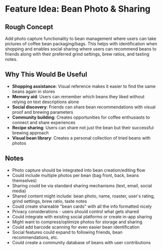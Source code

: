 # Feature Idea: Bean Photo & Sharing

## Rough Concept
Add photo capture functionality to bean management where users can take pictures of coffee bean packaging/bags. This helps with identification when shopping and enables social sharing where users can recommend beans to friends along with their preferred grind settings, brew ratios, and tasting notes.

## Why This Would Be Useful
- **Shopping assistance**: Visual reference makes it easier to find the same beans again in stores
- **Memory aid**: Users can remember which beans they liked without relying on text descriptions alone
- **Social discovery**: Friends can share bean recommendations with visual proof and brewing parameters
- **Community building**: Creates opportunities for coffee enthusiasts to connect and share experiences
- **Recipe sharing**: Users can share not just the bean but their successful brewing approach
- **Visual bean library**: Creates a personal collection of tried beans with photos

## Notes
- Photo capture should be integrated into bean creation/editing flow
- Could include multiple photos per bean (bag front, back, beans themselves)
- Sharing could be via standard sharing mechanisms (text, email, social media)
- Shared content might include: bean photo, name, roaster, user's rating, grind settings, brew ratio, taste notes
- Could create shareable "bean cards" with all the info formatted nicely
- Privacy considerations - users should control what gets shared
- Could integrate with existing social platforms or create in-app sharing
- Might want to compress/optimize photos for storage and sharing
- Could add barcode scanning for even easier bean identification
- Social features could expand to following friends, bean recommendations, etc.
- Could create a community database of beans with user contributions
